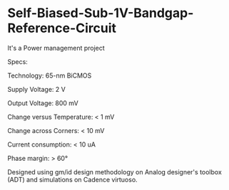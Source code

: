 # Self-Biased-Sub-1V-Bandgap-Reference-Circuit
It's a Power management project 

Specs:

Technology: 65-nm BiCMOS

Supply Voltage: 2 V

Output Voltage: 800 mV

Change versus Temperature: < 1 mV

Change across Corners: < 10 mV

Current consumption: < 10 uA

Phase margin: > 60°

Designed using gm/id design methodology on Analog designer's toolbox (ADT) and simulations on Cadence virtuoso.
